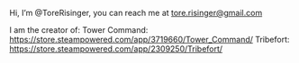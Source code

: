 Hi, I’m @ToreRisinger, you can reach me at tore.risinger@gmail.com

I am the creator of: 
  Tower Command: https://store.steampowered.com/app/3719660/Tower_Command/
  Tribefort: https://store.steampowered.com/app/2309250/Tribefort/

<!---
ToreRisinger/ToreRisinger is a ✨ special ✨ repository because its `README.md` (this file) appears on your GitHub profile.
You can click the Preview link to take a look at your changes.
--->
